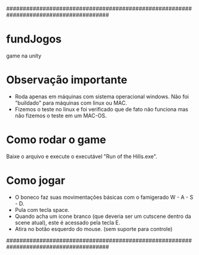 #######################################################################################

# fundJogos
game na unity

# Observação importante
- Roda apenas em máquinas com sistema operacional windows. Não foi "buildado" para máquinas com linux ou MAC.
- Fizemos o teste no linux e foi verificado que de fato não funciona mas não fizemos o teste em um MAC-OS.

# Como rodar o game 
Baixe o arquivo e execute o executável "Run of the Hills.exe".

# Como jogar
- O boneco faz suas movimentações básicas com o famigerado W - A - S - D.
- Pula com tecla space.
- Quando acha um icone branco (que deveria ser um cutscene dentro da scene atual), este é acessado pela tecla E.
- Atira no botão esquerdo do mouse. (sem suporte para controle)

#######################################################################################
